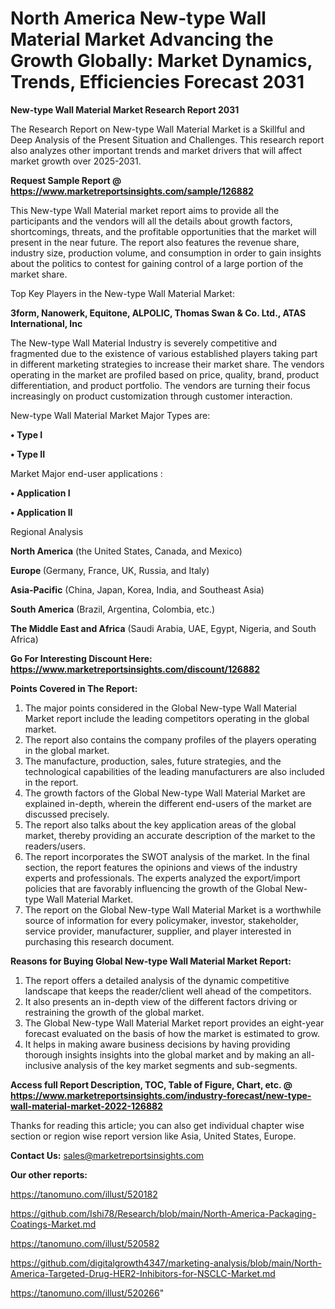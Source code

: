 # North America New-type Wall Material Market Advancing the Growth Globally: Market Dynamics, Trends, Efficiencies Forecast 2031

<strong>New-type Wall Material Market Research Report 2031</strong>

The Research Report on New-type Wall Material Market is a Skillful and Deep Analysis of the Present Situation and Challenges. This research report also analyzes other important trends and market drivers that will affect market growth over 2025-2031.

<strong>Request Sample Report @ <a href=https://www.marketreportsinsights.com/sample/126882>https://www.marketreportsinsights.com/sample/126882</a></strong>

This New-type Wall Material market report aims to provide all the participants and the vendors will all the details about growth factors, shortcomings, threats, and the profitable opportunities that the market will present in the near future. The report also features the revenue share, industry size, production volume, and consumption in order to gain insights about the politics to contest for gaining control of a large portion of the market share.

Top Key Players in the New-type Wall Material Market:

<strong>3form, Nanowerk, Equitone, ALPOLIC, Thomas Swan & Co. Ltd., ATAS International, Inc</strong>

The New-type Wall Material Industry is severely competitive and fragmented due to the existence of various established players taking part in different marketing strategies to increase their market share. The vendors operating in the market are profiled based on price, quality, brand, product differentiation, and product portfolio. The vendors are turning their focus increasingly on product customization through customer interaction.

New-type Wall Material Market Major Types are:

<strong>• Type I

• Type II</strong>

Market Major end-user applications :

<strong>• Application I

• Application II</strong>

Regional Analysis

</u><strong><b>North America</b></strong> (the United States, Canada, and Mexico)

<strong><b>Europe </b></strong>(Germany, France, UK, Russia, and Italy)

<strong><b>Asia-Pacific</b></strong> (China, Japan, Korea, India, and Southeast Asia)

<strong><b>South America</b></strong> (Brazil, Argentina, Colombia, etc.)

<strong><b>The Middle East and Africa</b></strong> (Saudi Arabia, UAE, Egypt, Nigeria, and South Africa)

<strong>Go For Interesting Discount Here: <a href=https://www.marketreportsinsights.com/discount/126882>https://www.marketreportsinsights.com/discount/126882</a></strong>

<strong>Points Covered in The Report:</strong>
<ol>
  <li>The major points considered in the Global New-type Wall Material Market report include the leading competitors operating in the global market.</li>
  <li>The report also contains the company profiles of the players operating in the global market.</li>
  <li>The manufacture, production, sales, future strategies, and the technological capabilities of the leading manufacturers are also included in the report.</li>
  <li>The growth factors of the Global New-type Wall Material Market are explained in-depth, wherein the different end-users of the market are discussed precisely.</li>
  <li>The report also talks about the key application areas of the global market, thereby providing an accurate description of the market to the readers/users.</li>
  <li>The report incorporates the SWOT analysis of the market. In the final section, the report features the opinions and views of the industry experts and professionals. The experts analyzed the export/import policies that are favorably influencing the growth of the Global New-type Wall Material Market.</li>
  <li>The report on the Global New-type Wall Material Market is a worthwhile source of information for every policymaker, investor, stakeholder, service provider, manufacturer, supplier, and player interested in purchasing this research document.</li>
</ol>
<strong>Reasons for Buying Global New-type Wall Material Market Report:</strong>

<ol>
  <li>The report offers a detailed analysis of the dynamic competitive landscape that keeps the reader/client well ahead of the competitors.</li>
  <li>It also presents an in-depth view of the different factors driving or restraining the growth of the global market.</li>
  <li>The Global New-type Wall Material Market report provides an eight-year forecast evaluated on the basis of how the market is estimated to grow.</li>
  <li>It helps in making aware business decisions by having providing thorough insights insights into the global market and by making an all-inclusive analysis of the key market segments and sub-segments.</li>
</ol>
<strong>Access full Report Description, TOC, Table of Figure, Chart, etc. @ <a href=https://www.marketreportsinsights.com/industry-forecast/new-type-wall-material-market-2022-126882>https://www.marketreportsinsights.com/industry-forecast/new-type-wall-material-market-2022-126882</a></strong>


Thanks for reading this article; you can also get individual chapter wise section or region wise report version like Asia, United States, Europe.

<strong>Contact Us:</strong>
sales@marketreportsinsights.com

<strong>Our other reports:</strong>

<a href=https://tanomuno.com/illust/520182>https://tanomuno.com/illust/520182</a>

<a href=https://github.com/Ishi78/Research/blob/main/North-America-Packaging-Coatings-Market.md>https://github.com/Ishi78/Research/blob/main/North-America-Packaging-Coatings-Market.md</a>

<a href=https://tanomuno.com/illust/520582>https://tanomuno.com/illust/520582</a>

<a href=https://github.com/digitalgrowth4347/marketing-analysis/blob/main/North-America-Targeted-Drug-HER2-Inhibitors-for-NSCLC-Market.md>https://github.com/digitalgrowth4347/marketing-analysis/blob/main/North-America-Targeted-Drug-HER2-Inhibitors-for-NSCLC-Market.md</a>

<a href=https://tanomuno.com/illust/520266>https://tanomuno.com/illust/520266</a>"
